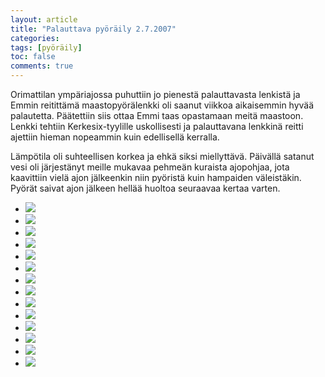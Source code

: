 ```yaml
---
layout: article
title: "Palauttava pyöräily 2.7.2007"
categories:
tags: [pyöräily]
toc: false
comments: true
---
```


Orimattilan ympäriajossa puhuttiin jo pienestä palauttavasta lenkistä ja
Emmin reitittämä maastopyörälenkki oli saanut viikkoa aikaisemmin hyvää
palautetta. Päätettiin siis ottaa Emmi taas opastamaan meitä maastoon.
Lenkki tehtiin Kerkesix-tyylille uskollisesti ja palauttavana lenkkinä
reitti ajettiin hieman nopeammin kuin edellisellä kerralla.

Lämpötila oli suhteellisen korkea ja ehkä siksi miellyttävä. Päivällä
satanut vesi oli järjestänyt meille mukavaa pehmeän kuraista ajopohjaa,
jota kaavittiin vielä ajon jälkeenkin niin pyöristä kuin hampaiden
väleistäkin. Pyörät saivat ajon jälkeen hellää huoltoa seuraavaa kertaa
varten.

<div class="th-grid image-gallery" markdown="1">

- [![](/images/palauttava-pyoraily-2.7.2007/Thumbnails/kerkepyöräily%20003.jpg)](/images/palauttava-pyoraily-2.7.2007/kerkepyöräily%20003.jpg)
- [![](/images/palauttava-pyoraily-2.7.2007/Thumbnails/kerkepyöräily%20004.jpg)](/images/palauttava-pyoraily-2.7.2007/kerkepyöräily%20004.jpg)
- [![](/images/palauttava-pyoraily-2.7.2007/Thumbnails/kerkepyöräily%20005.jpg)](/images/palauttava-pyoraily-2.7.2007/kerkepyöräily%20005.jpg)
- [![](/images/palauttava-pyoraily-2.7.2007/Thumbnails/kerkepyöräily%20007.jpg)](/images/palauttava-pyoraily-2.7.2007/kerkepyöräily%20007.jpg)
- [![](/images/palauttava-pyoraily-2.7.2007/Thumbnails/kerkepyöräily%20008.jpg)](/images/palauttava-pyoraily-2.7.2007/kerkepyöräily%20008.jpg)
- [![](/images/palauttava-pyoraily-2.7.2007/Thumbnails/kerkepyöräily%20010.jpg)](/images/palauttava-pyoraily-2.7.2007/kerkepyöräily%20010.jpg)
- [![](/images/palauttava-pyoraily-2.7.2007/Thumbnails/kerkepyöräily%20011.jpg)](/images/palauttava-pyoraily-2.7.2007/kerkepyöräily%20011.jpg)
- [![](/images/palauttava-pyoraily-2.7.2007/Thumbnails/kerkepyöräily%20012.jpg)](/images/palauttava-pyoraily-2.7.2007/kerkepyöräily%20012.jpg)
- [![](/images/palauttava-pyoraily-2.7.2007/Thumbnails/kerkepyöräily%20014.jpg)](/images/palauttava-pyoraily-2.7.2007/kerkepyöräily%20014.jpg)
- [![](/images/palauttava-pyoraily-2.7.2007/Thumbnails/kerkepyöräily%20016.jpg)](/images/palauttava-pyoraily-2.7.2007/kerkepyöräily%20016.jpg)
- [![](/images/palauttava-pyoraily-2.7.2007/Thumbnails/kerkepyöräily%20021.jpg)](/images/palauttava-pyoraily-2.7.2007/kerkepyöräily%20021.jpg)
- [![](/images/palauttava-pyoraily-2.7.2007/Thumbnails/kerkepyöräily%20023.jpg)](/images/palauttava-pyoraily-2.7.2007/kerkepyöräily%20023.jpg)
- [![](/images/palauttava-pyoraily-2.7.2007/Thumbnails/kerkepyöräily%20027.jpg)](/images/palauttava-pyoraily-2.7.2007/kerkepyöräily%20027.jpg)
- [![](/images/palauttava-pyoraily-2.7.2007/Thumbnails/kerkepyöräily%20028.jpg)](/images/palauttava-pyoraily-2.7.2007/kerkepyöräily%20028.jpg)

</div>
